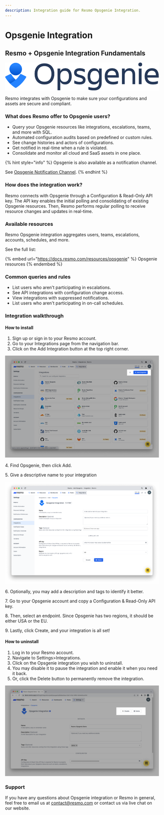 ```yaml
---
description: Integration guide for Resmo Opsgenie Integration.
---
```


# Opsgenie Integration

## Resmo + Opsgenie Integration Fundamentals

![](../.gitbook/assets/Opsgenie-logo.png)

Resmo integrates with Opsgenie to make sure your configurations and assets are secure and compliant.

### What does Resmo offer to Opsgenie users?

* Query your Opsgenie resources like integrations, escalations, teams, and more with SQL.
* Automated configuration audits based on predefined or custom rules.
* See change histories and actors of configurations.
* Get notified in real-time when a rule is violated.
* Consolidate and monitor all cloud and SaaS assets in one place.

{% hint style="info" %}
Opsgenie is also available as a notification channel.&#x20;

See [Opsgenie Notification Channel](../notifications/opsgenie-notification-channel.md).
{% endhint %}

### How does the integration work?

Resmo connects with Opsgenie through a Configuration & Read-Only API key. The API key enables the initial polling and consolidating of existing Opsgenie resources. Then, Resmo performs regular polling to receive resource changes and updates in real-time.

### Available resources

Resmo Opsgenie integration aggregates users, teams, escalations, accounts, schedules, and more.

See the full list:

{% embed url="https://docs.resmo.com/resources/opsgenie" %}
Opsgenie resources
{% endembed %}

### Common queries and rules

* List users who aren't participating in escalations.
* See API integrations with configuration change access.
* View integrations with suppressed notifications.
* List users who aren't participating in on-call schedules.

### Integration walkthrough

#### How to install

1. Sign up or sign in to your Resmo account.
2. Go to your Integrations page from the navigation bar.
3. Click on the Add Integration button at the top right corner.

![](<../.gitbook/assets/add-integration (2).png>)

4\. Find Opsgenie, then click Add.

5\. Give a descriptive name to your integration

![](../.gitbook/assets/opsgenie-integration.png)

6\. Optionally, you may add a description and tags to identify it better.

7\. Go to your Opsgenie account and copy a Configuration & Read-Only API key.&#x20;

8\. Then, select an endpoint. Since Opsgenie has two regions, it should be either USA or the EU.

9\. Lastly, click Create, and your integration is all set!

#### How to uninstall

1. Log in to your Resmo account.
2. Navigate to Settings>Integrations.
3. Click on the Opsgenie integration you wish to uninstall.
4. You may disable it to pause the integration and enable it when you need it back.
5. Or, click the Delete button to permanently remove the integration.&#x20;

![](../.gitbook/assets/delete-and-disable-buttons.jpg)

### Support

If you have any questions about Opsgenie integration or Resmo in general, feel free to email us at contact@resmo.com or contact us via live chat on our website.
